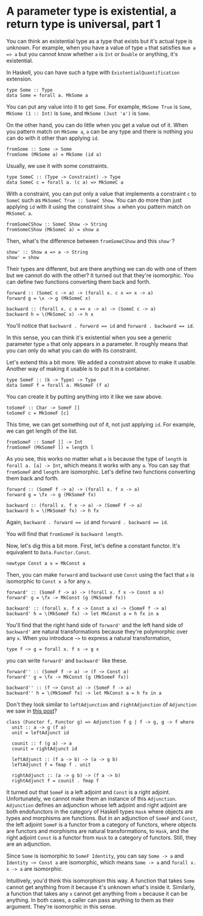 # A parameter type is existential, a return type is universal, part 1

You can think an existential type as a type that exists but it's actual type is unknown. For example, when you have a value of type `a` that satisfies `Num a => a` but you cannot know whether `a` is `Int` or `Double` or anything, it's existential.

In Haskell, you can have such a type with `ExistentialQuantification` extension.

```
type Some :: Type
data Some = forall a. MkSome a
```

You can put any value into it to get `Some`. For example, `MkSome True` is `Some`, `MkSome (1 :: Int)` is `Some`, and `MkSome (Just 'a')` is `Some`.

On the other hand, you can do little when you get a value out of it. When you pattern match on `MkSome a`, `a` can be any type and there is nothing you can do with it other than applying `id`.

```
fromSome :: Some -> Some
fromSome (MkSome a) = MkSome (id a)
```

Usually, we use it with some constraints.

```
type SomeC :: (Type -> Constraint) -> Type
data SomeC c = forall a. (c a) => MkSomeC a
```

With a constraint, you can put only a value that implements a constraint `c` to `SomeC` such as `MkSomeC True :: SomeC Show`. You can do more than just applying `id` with it using the constraint `Show a` when you pattern match on `MkSomeC a`.

```
fromSomeCShow :: SomeC Show -> String
fromSomeCShow (MkSomeC a) = show a
```

Then, what's the difference between `fromSomeCShow` and this `show'`?

```
show' :: Show a => a -> String
show' = show
```

Their types are different, but are there anything we can do with one of them but we cannot do with the other? It turned out that they're isomorphic. You can define two functions converting them back and forth.

```
forward :: (SomeC c -> a) -> (forall x. c x => x -> a)
forward g = \x -> g (MkSomeC x)

backward :: (forall x. c x => x -> a) -> (SomeC c -> a)
backward h = \(MkSomeC x) -> h x
```

You'll notice that `backward . forword == id` and `forward . backward == id`.

In this sense, you can think it's existential when you see a generic parameter type `a` that only appears in a parameter. It roughly means that you can only do what you can do with its constraint.

Let's extend this a bit more. We added a constraint above to make it usable. Another way of making it usable is to put it in a container.

```
type SomeF :: (k -> Type) -> Type
data SomeF f = forall a. MkSomeF (f a)
```

You can create it by putting anything into it like we saw above.

```
toSomeF :: Char -> SomeF []
toSomeF c = MkSomeF [c]
```

This time, we can get something out of it, not just applying `id`. For example, we can get length of the list.

```
fromSomeF :: SomeF [] -> Int
fromSomeF (MkSomeF l) = length l
```

As you see, this works no matter what `a` is because the type of `length` is `forall a. [a] -> Int`, which means it works with any `a`. You can say that `fromSomeF` and `length` are isomorphic. Let's define two functions converting them back and forth.

```
forward :: (SomeF f -> a) -> (forall x. f x -> a)
forward g = \fx -> g (MkSomeF fx)

backward :: (forall x. f x -> a) -> (SomeF f -> a)
backward h = \(MkSomeF fx) -> h fx
```

Again, `backward . forward == id` and `forward . backward == id`.

You will find that `fromSomeF` is `backward length`.

Now, let's dig this a bit more. First, let's define a constant functor. It's equivalent to `Data.Functor.Const`.

```
newtype Const a x = MkConst a
```

Then, you can make `forward` and `backward` use `Const` using the fact that `a` is isomorphic to `Const x a` for any `x`.

```
forward' :: (SomeF f -> a) -> (forall x. f x -> Const a x)
forward' g = \fx -> MkConst (g (MkSomeF fx))

backward' :: (forall x. f x -> Const a x) -> (SomeF f -> a)
backward' h = \(MkSomeF fx) -> let MkConst a = h fx in a
```

You'll find that the right hand side of `forward'` and the left hand side of `backward'` are natural transformations because they're polymorphic over any `x`. When you introduce `~>` to express a natural transformation,

```
type f ~> g = forall x. f x -> g x
```

you can write `forward'` and `backward'` like these.

```
forward'' :: (SomeF f -> a) -> (f ~> Const a)
forward'' g = \fx -> MkConst (g (MkSomeF fx))

backward'' :: (f ~> Const a) -> (SomeF f -> a)
backward'' h = \(MkSomeF fx) -> let MkConst a = h fx in a
```

Don't they look similar to `leftAdjunction` and `rightAdjunction` of `Adjunction` we saw in [this post](../../2024/2/products_functions.html)?

```
class (Functor f, Functor g) => Adjunction f g | f -> g, g -> f where
  unit :: a -> g (f a)
  unit = leftAdjunct id

  counit :: f (g a) -> a
  counit = rightAdjunct id

  leftAdjunct :: (f a -> b) -> (a -> g b)
  leftAdjunct f = fmap f . unit

  rightAdjunct :: (a -> g b) -> (f a -> b)
  rightAdjunct f = counit . fmap f
```

It turned out that `SomeF` is a left adjoint and `Const` is a right adjoint. Unfortunately, we cannot make them an instance of this `Adjunction`. `Adjunction` defines an adjunction whose left adjoint and right adjoint are both endofunctors in the category of Haskell types `Hask` where objects are types and morphisms are functions. But in an adjunction of `SomeF` and `Const`, the left adjoint `SomeF` is a functor from a category of functors, where objects are functors and morphisms are natural transformations, to `Hask`, and the right adjoint `Const` is a functor from `Hask` to a category of functors. Still, they are an adjunction.

Since `Some` is isomorphic to `SomeF Identity`, you can say `Some -> a` and `Identity ~> Const a` are isomorphic, which means `Some -> a` and `forall x. x -> a` are isomorphic.

Intuitively, you'd think this isomorphism this way. A function that takes `Some` cannot get anything from it because it's unknown what's inside it. Similarly, a function that takes any `x` cannot get anything from `x` because it can be anything. In both cases, a caller can pass anything to them as their argument. They're isomorphic in this sense.
